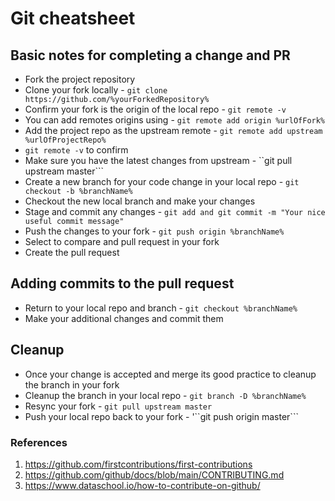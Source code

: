 # Git cheatsheet 
## Basic notes for completing a change and PR
 - Fork the project repository
 - Clone your fork locally - ```git clone https://github.com/%yourForkedRepository%```
 - Confirm your fork is the origin of the local repo - ```git remote -v```
  - You can add remotes origins using - ```git remote add origin %urlOfFork%```
 - Add the project repo as the upstream remote - ```git remote add upstream %urlOfProjectRepo%```
  - ```git remote -v``` to confirm
 - Make sure you have the latest changes from upstream - ``git pull upstream master```
 - Create a new branch for your code change in your local repo - ```git checkout -b %branchName%```
 - Checkout the new local branch and make your changes
 - Stage and commit any changes - ```git add and git commit -m "Your nice useful commit message"```
 - Push the changes to your fork - ```git push origin %branchName%```
 - Select to compare and pull request in your fork
 - Create the pull request 

## Adding commits to the pull request
 - Return to your local repo and branch - ```git checkout %branchName%```
 - Make your additional changes and commit them

## Cleanup
 - Once your change is accepted and merge its good practice to cleanup the branch in your fork
 - Cleanup the branch in your local repo - ```git branch -D %branchName%```
 - Resync your fork - ```git pull upstream master```
 - Push your local repo back to your fork - '``git push origin master```

### References
1. https://github.com/firstcontributions/first-contributions
2. https://github.com/github/docs/blob/main/CONTRIBUTING.md
3. https://www.dataschool.io/how-to-contribute-on-github/

 

